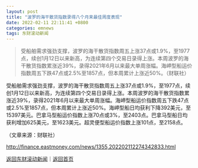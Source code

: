 ```yaml
---
layout: post
title: "波罗的海干散货指数录得八个月来最佳周度表现"
date: 2022-02-11 22:11:41 +0800
categories: emnews
tags: 东财滚动新闻
---
```

> 受船舶需求强劲支撑，波罗的海干散货指数周五上涨37点或1.9%，至1977点，续创1月12日以来新高，为连续第四个交易日录得上涨。本周波罗的海干散货指数累涨近39%，录得2021年6月以来最大单周涨幅。海岬型船运价指数周五下跌47点或2.5%至1857点，但本周累计上涨近50%。（财联社）

<p>受船舶需求强劲支撑，波罗的海干散货指数周五上涨37点或1.9%，至1977点，续创1月12日以来新高，为连续第四个交易日录得上涨。本周波罗的海干散货指数累涨近39%，录得2021年6月以来最大单周涨幅。海岬型船运价指数周五下跌47点或2.5%至1857点，但本周累计上涨近50%。海岬型船日均获利下降392美元，至15397美元。巴拿马型船运价指数上涨70点或3%，至2403点。巴拿马型船日均获利增加625美元，至1623美元。超灵便型船运价指数上涨101点，至2158点。</p><p class="em_media">（文章来源：财联社）</p>

<http://finance.eastmoney.com/news/1355,202202112274342833.html>

[返回东财滚动新闻](//finews.withounder.com/emnews/)｜[返回首页](//finews.withounder.com/)